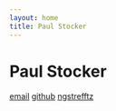 ```yaml
---
layout: home
title: Paul Stocker
---
```


Paul Stocker
==============
[email](mailto:paul.stocker@univie.ac.at)
[github](https://github.com/PaulSt)
[ngstrefftz](https://paulst.github.io/NGSTrefftz/)
